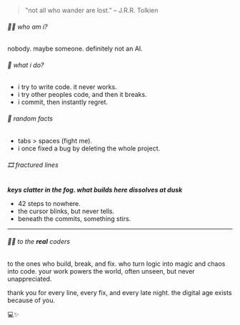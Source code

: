 > "not all who wander are lost." – J.R.R. Tolkien

###### 🕵️‍♂️ who am i? 

nobody. maybe someone. definitely not an AI.  

###### 👾 what i do?  

- i try to write code. it never works.  
- i try other peoples code, and then it breaks.
- i commit, then instantly regret.

###### 🎲 random facts  

- tabs > spaces (fight me).  
- i once fixed a bug by deleting the whole project.

###### 🎞 fractured lines

***keys clatter in the fog. what builds here dissolves at dusk***

- 42 steps to nowhere.
- the cursor blinks, but never tells.
- beneath the commits, something stirs.

---
###### 🧑‍💻 to the ***real*** coders

to the ones who build, break, and fix.
who turn logic into magic and chaos into code.
your work powers the world, often unseen, but never unappreciated.

thank you for every line, every fix, and every late night.
the digital age exists because of you.

💻✨
